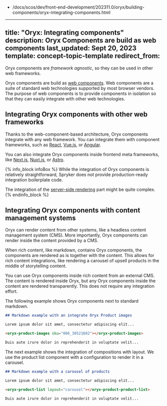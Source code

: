   - /docs/scos/dev/front-end-development/202311.0/oryx/building-components/oryx-integrating-components.html
---
title: "Oryx: Integrating components"
description: Oryx Components are build as web components
last_updated: Sept 20, 2023
template: concept-topic-template
redirect_from:
---

Oryx components are _framework agnostic_, so they can be used in other web frameworks.

Oryx components are build as [web components](https://developer.mozilla.org/en-US/docs/Web/API/Web_components). Web components are a suite of standard web technologies supported by most browser vendors. The purpose of web components is to provide components in isolation so that they can easily integrate with other web technologies.

## Integrating Oryx components with other web frameworks

Thanks to the web-component-based architecture, Oryx components integrate with any web framework. You can integrate them with component frameworks, such as [React](https://react.dev/), [Vue.js](https://vuejs.org/), or [Angular](https://angular.io/).

You can also integrate Oryx components inside frontend meta frameworks, like [Next.js](https://nextjs.org/), [Nuxt.js](https://nuxt.com/), or [Astro](https://astro.build/).

{% info_block infoBox %}
While the integration of Oryx components is relatively straightforward, Spryker does not provide production-ready integration boilerplate code.

The integration of the [server-side rendering](/docs/scos/dev/front-end-development/{{page.version}}/oryx/architecture/oryx-server-side-rendering.html) part might be quite complex.
{% endinfo_block %}

## Integrating Oryx components with content management systems

Oryx can render content from other systems, like a headless content management system (CMS). More importantly, Oryx components can render inside the content provided by a CMS.

When rich content, like markdown, contains Oryx components, the components are rendered as is together with the content. This allows for rich content integrations, like rendering a carousel of upsell products in the middle of storytelling content.

You can use Oryx components inside rich content from an external CMS. The content is rendered inside Oryx, but any Oryx components inside the content are rendered transparently. This does not require any integration effort.

The following example shows Oryx components next to standard markdown.

```markdown
## Markdown example with an integrate Oryx Product images

Lorem ipsum dolor sit amet, consectetur adipiscing elit...

<oryx-product-images sku="086_30521602"></oryx-product-images>

Duis aute irure dolor in reprehenderit in voluptate velit...
```

The next example shows the integration of compositions with layout. We use the product list component with a configuration to render it in a carousel.

```markdown
## Markdown example with a carousel of products

Lorem ipsum dolor sit amet, consectetur adipiscing elit...

<oryx-product-list layout="carousel"></oryx-product-product-list>

Duis aute irure dolor in reprehenderit in voluptate velit...
```
